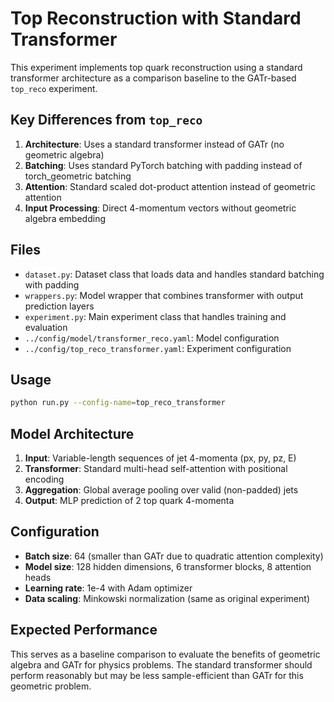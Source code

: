 # Top Reconstruction with Standard Transformer

This experiment implements top quark reconstruction using a standard transformer architecture as a comparison baseline to the GATr-based `top_reco` experiment.

## Key Differences from `top_reco`

1. **Architecture**: Uses a standard transformer instead of GATr (no geometric algebra)
2. **Batching**: Uses standard PyTorch batching with padding instead of torch_geometric batching
3. **Attention**: Standard scaled dot-product attention instead of geometric attention
4. **Input Processing**: Direct 4-momentum vectors without geometric algebra embedding

## Files

- `dataset.py`: Dataset class that loads data and handles standard batching with padding
- `wrappers.py`: Model wrapper that combines transformer with output prediction layers
- `experiment.py`: Main experiment class that handles training and evaluation
- `../config/model/transformer_reco.yaml`: Model configuration
- `../config/top_reco_transformer.yaml`: Experiment configuration

## Usage

```bash
python run.py --config-name=top_reco_transformer
```

## Model Architecture

1. **Input**: Variable-length sequences of jet 4-momenta (px, py, pz, E)
2. **Transformer**: Standard multi-head self-attention with positional encoding
3. **Aggregation**: Global average pooling over valid (non-padded) jets
4. **Output**: MLP prediction of 2 top quark 4-momenta

## Configuration

- **Batch size**: 64 (smaller than GATr due to quadratic attention complexity)
- **Model size**: 128 hidden dimensions, 6 transformer blocks, 8 attention heads
- **Learning rate**: 1e-4 with Adam optimizer
- **Data scaling**: Minkowski normalization (same as original experiment)

## Expected Performance

This serves as a baseline comparison to evaluate the benefits of geometric algebra and GATr for physics problems. The standard transformer should perform reasonably but may be less sample-efficient than GATr for this geometric problem.
